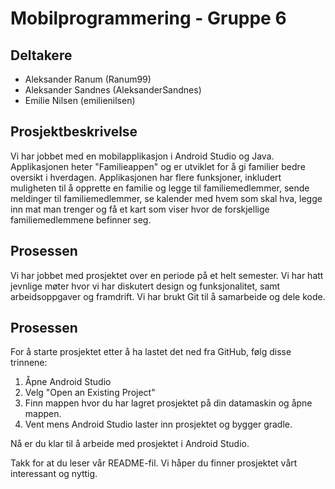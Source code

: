 # Mobilprogrammering - Gruppe 6

## **Deltakere**
* Aleksander Ranum (Ranum99)
* Aleksander Sandnes (AleksanderSandnes)
* Emilie Nilsen (emilienilsen)

## **Prosjektbeskrivelse**
Vi har jobbet med en mobilapplikasjon i Android Studio og Java. Applikasjonen heter "Familieappen" og er utviklet for å gi familier bedre oversikt i hverdagen. Applikasjonen har flere funksjoner, inkludert muligheten til å opprette en familie og legge til familiemedlemmer, sende meldinger til familiemedlemmer, se kalender med hvem som skal hva, legge inn mat man trenger og få et kart som viser hvor de forskjellige familiemedlemmene befinner seg.

## **Prosessen**
Vi har jobbet med prosjektet over en periode på et helt semester. Vi har hatt jevnlige møter hvor vi har diskutert design og funksjonalitet, samt arbeidsoppgaver og framdrift. Vi har brukt Git til å samarbeide og dele kode.

## **Prosessen**
For å starte prosjektet etter å ha lastet det ned fra GitHub, følg disse trinnene:

1. Åpne Android Studio
2. Velg "Open an Existing Project"
3. Finn mappen hvor du har lagret prosjektet på din datamaskin og åpne mappen.
4. Vent mens Android Studio laster inn prosjektet og bygger gradle.

Nå er du klar til å arbeide med prosjektet i Android Studio.

Takk for at du leser vår README-fil. Vi håper du finner prosjektet vårt interessant og nyttig.
